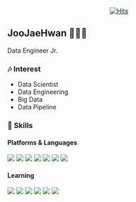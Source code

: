<div align=center>
  
[![Hits](https://hits.seeyoufarm.com/api/count/incr/badge.svg?url=https%3A%2F%2Fgithub.com%2FJooJaeHwan)](https://hits.seeyoufarm.com)

</div>

## JooJaeHwan 👨🏻‍💻 
Data Engineer Jr.

### 🎶 Interest
- Data Scientist
- Data Engineering
- Big Data
- Data Pipeline

### 💪 Skills
#### Platforms & Languages

<p>
  <img src="https://img.shields.io/badge/Python-3776AB?style=flat-square&logo=Python&logoColor=white"/>
  <img src="https://img.shields.io/badge/TensorFlow-FF6F00?style=flat-square&logo=TensorFlow&logoColor=white"/>
  <img src="https://img.shields.io/badge/MySQL-4479A1?style=flat-square&logo=MySQL&logoColor=white"/>
  <img src="https://img.shields.io/badge/Flask-000000?style=flat-square&logo=Flask&logoColor=white">
  <img src="https://img.shields.io/badge/Selenium-43B02A?style=flat-square&logo=Selenium&logoColor=white">
  <img src="https://img.shields.io/badge/Pandas-150458?style=flat-square&logo=Pandas&logoColor=white">
  <img src="https://img.shields.io/badge/Amazon AWS-232F3E?style=flat-square&logo=Amazon AWS&logoColor=white"/>
</p>

#### Learning
<p>
  <img src="https://img.shields.io/badge/Apache Airflow-017CEE?style=flat-square&logo=ApacheAirflow&logoColor=white"/>
  <img src="https://img.shields.io/badge/Apache Hadoop-66CCFF?style=flat-square&logo=ApacheHadoop&logoColor=white"/>
  <img src="https://img.shields.io/badge/Docker-2496ED?style=flat-square&logo=Docker&logoColor=white"/>
  <img src="https://img.shields.io/badge/Kubernetes-326CE5?style=flat-square&logo=Kubernetes&logoColor=white"/>
  <img src="https://img.shields.io/badge/Apache Kafka-231F20?style=flat-square&logo=ApacheKafka&logoColor=white"/>
  <img src="https://img.shields.io/badge/Apache Spark-E25A1C?style=flat-square&logo=ApacheSpark&logoColor=white"/>
</p>
